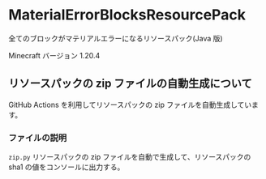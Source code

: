 # MaterialErrorBlocksResourcePack

全てのブロックがマテリアルエラーになるリソースパック(Java 版)

Minecraft バージョン 1.20.4

## リソースパックの zip ファイルの自動生成について

GitHub Actions を利用してリソースパックの zip ファイルを自動生成しています。

### ファイルの説明

`zip.py` リソースパックの zip ファイルを自動で生成して、リソースパックの sha1 の値をコンソールに出力する。

